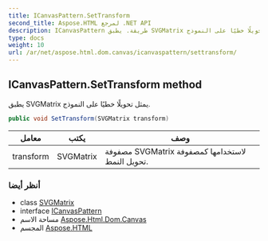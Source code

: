 ```yaml
---
title: ICanvasPattern.SetTransform
second_title: Aspose.HTML لمرجع .NET API
description: ICanvasPattern طريقة. يطبق SVGMatrix يمثل تحويلًا خطيًا على النموذج.
type: docs
weight: 10
url: /ar/net/aspose.html.dom.canvas/icanvaspattern/settransform/
---
```

## ICanvasPattern.SetTransform method

يطبق SVGMatrix يمثل تحويلًا خطيًا على النموذج.

```csharp
public void SetTransform(SVGMatrix transform)
```

| معامل | يكتب | وصف |
| --- | --- | --- |
| transform | SVGMatrix | مصفوفة SVGMatrix لاستخدامها كمصفوفة تحويل النمط. |

### أنظر أيضا

* class [SVGMatrix](../../../aspose.html.dom.svg.datatypes/svgmatrix/)
* interface [ICanvasPattern](../)
* مساحة الاسم [Aspose.Html.Dom.Canvas](../../icanvaspattern/)
* المجسم [Aspose.HTML](../../../)


